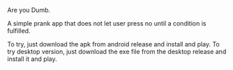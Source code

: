 Are you Dumb.

A simple prank app that does not let user press no until a condition is fulfilled.

To try, just download the apk from android release and install and play.
To try desktop version, just download the exe file from the desktop release and install it and play.
